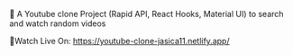 📍 A Youtube clone Project (Rapid API, React Hooks, Material UI) to search and watch random videos

🚩Watch Live On: https://youtube-clone-jasica11.netlify.app/
